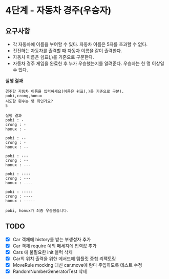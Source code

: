 # 4단계 - 자동차 경주(우승자)
## 요구사항
- 각 자동차에 이름을 부여할 수 있다. 자동차 이름은 5자를 초과할 수 없다.
- 전진하는 자동차를 출력할 때 자동차 이름을 같이 출력한다.
- 자동차 이름은 쉼표(,)를 기준으로 구분한다.
- 자동차 경주 게임을 완료한 후 누가 우승했는지를 알려준다. 우승자는 한 명 이상일 수 있다.

**실행 결과**
```
경주할 자동차 이름을 입력하세요(이름은 쉼표(,)를 기준으로 구분).
pobi,crong,honux
시도할 횟수는 몇 회인가요?
5

실행 결과
pobi : -
crong : -
honux : -

pobi : --
crong : -
honux : --

pobi : ---
crong : --
honux : ---

pobi : ----
crong : ---
honux : ----

pobi : -----
crong : ----
honux : -----

pobi, honux가 최종 우승했습니다.
```

## TODO
- [x] Car 객체에 history를 받는 부생성자 추가
- [x] Car 객체 require 예외 메세지에 입력값 추가
- [x] Cars 에 불필요한 init 블럭 삭제
- [x] Car의 위치 출력을 위한 메서드에 템플릿 중첩 리팩토링
- [x] MoveRule mocking 대신 car.move에 람다 주입하도록 테스트 수정
- [x] RandomNumberGeneratorTest 삭제